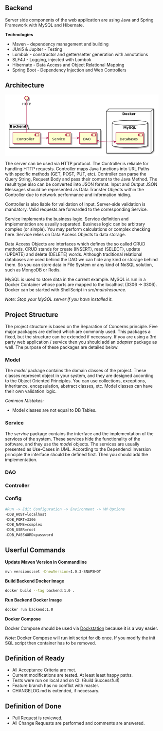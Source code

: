 ## Backend 

Server side components of the web application are using Java and Spring Framework with MySQL and Hibernate.

__Technologies__
 - Maven - dependency management and building
 - JUni5 & Jupiter - Testing
 - Lombok - constructor and getter/setter generation with annotations
 - SLF4J - Logging, injected with Lombok
 - Hibernate - Data Access and Object Relational Mapping
 - Spring Boot - Dependency Injection and Web Controllers
 
 ## Architecture

![Architecture](architecture.png)

The server can be used via HTTP protocol. 
The Controller is reliable for handling HTTP requests. 
Controller maps Java functions into URL Paths with specific methods (GET, POST, PUT, etc).
Controller can parse the Query String, Request Body and pass their content to the Java Method.
The result type also can be converted into JSON format. 
Input and Output JSON Messages should be represented as Data Transfer Objects within the Controller due to network performance and information hiding. 

Controller is also liable for validation of input.
Server-side validation is mandatory.
Valid requests are forwarded to the corresponding Service. 

Service implements the business logic. 
Service definition and implementation are usually separated. 
Business logic can be arbitrary complex (or simple). 
You may perform calculations or complex checking here. 
Service relies on Data Access Objects to data storage. 

Data Access Objects are interfaces which defines the so called CRUD methods. 
CRUD stands for create (INSERT), read (SELECT), update (UPDATE) and delete (DELETE) words. 
Although traditional relational databases are used behind the DAO we can hide any kind or storage behind them. 
So you can store data in File System or any kind of NoSQL solution, such as MongoDB or Redis. 

MySQL is used to store data in the current example. 
MySQL is run in a Docker Container whose ports are mapped to the localhost (3306 -> 3306). 
Docker can be started with ShellScript in _src/main/resource_.

_Note: Stop your MySQL server if you have installed it._

## Project Structure

The project structure is based on the Separation of Concerns principle.
Five major packages are defined which are commonly used. 
This packages a fixed, but the structure can be extended if necessary. 
If you are using a 3rd party web application / service then you should add an _adapter_ package as well. 
The purpose of these packages are detailed below. 

### Model
The _model_ package contains the domain classes of the project. 
These classes represent object in your system, and they are designed according to the Object Oriented Principles. 
You can use collections, exceptions, inheritance, encapsulation, abstract classes, etc.
Model classes can have their own validation logic. 

_Common Mistakes:_
 - Model classes are not equal to DB Tables. 

### Service
The _service_ package contains the interface and the implementation of the services of the system. 
These services hide the functionality of the software, and they use the _model_ objects.
The services are usually presented as Use-Cases in UML. 
According to the Dependenci Inversion principle the interface should be defined first. 
Then you should add the implementation. 
### DAO
### Controller
### Config 

```bash
#Run -> Edit Configuration -> Environment -> VM Options
-DDB_HOST=localhost
-DDB_PORT=3306
-DDB_NAME=complex
-DDB_USER=root
-DDB_PASSWORD=password
```

## Userful Commands

__Update Maven Version in Commandline__

```bash
mvn versions:set -DnewVersion=1.0.3-SNAPSHOT
```

__Build Backend Docker Image__
```bash
docker build --tag backend:1.0 .
```

__Run Backend Docker Image__
```bash
docker run backend:1.0
```

__Docker Compose__

Docker Compose should be used via [Dockstation](https://dockstation.io/) because it is a way easier.

_Note:_ 
Docker Compose will run init script for db once. 
If you modify the init SQL script then container has to be removed.

## Definition of Ready
 - All Acceptance Criteria are met. 
 - Current modifications are tested. At least least happy paths. 
 - Tests were run on local and on CI. (Build Successful!)
 - Feature branch has no conflict with master.
 - CHANGELOG.md is extended, if necessary.

## Definition of Done
 - Pull Request is reviewed.
 - All Change Requests are performed and comments are answered.
 